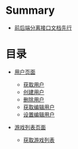 # Summary

* [前后端分离接口文档先行](README.md)

# 目录

* [用户页面]()
  * [获取用户](user/user.md)
  * [创建用户](user/createUser.md)
  * [删除用户](user/deleteUser.md)
  * [获取编辑用户](user/editUser.md)
  * [设置编辑用户](user/setEditUser.md)

* [游戏列表页面]()
  * [获取游戏列表](game/getGameList.md)
  
 
